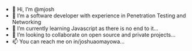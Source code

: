 - 👋 Hi, I’m @mjosh
- 👀 I’m a software developer with experience in Penetration Testing and Networking
- 🌱 I’m currently learning Javascript as there is no end to it...
- 💞️ I’m looking to collaborate on open source and private projects...
- 📫 You can reach me on in/joshuaomayowa...
